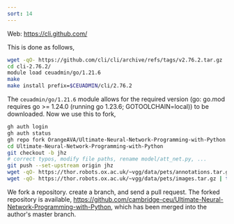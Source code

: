```yaml
---
sort: 14
---
```


Web: <https://cli.github.com/>

This is done as follows,

```bash
wget -qO- https://github.com/cli/cli/archive/refs/tags/v2.76.2.tar.gz | tar xfvz -
cd cli-2.76.2/
module load ceuadmin/go/1.21.6
make
make install prefix=$CEUADMIN/cli/2.76.2
```

The `ceuadmin/go/1.21.6` module allows for the required version (go: go.mod requires go >= 1.24.0 (running go 1.23.6; GOTOOLCHAIN=local)) to be downloaded. Now we use this to fork,

```bash
gh auth login
gh auth status
gh repo fork OrangeAVA/Ultimate-Neural-Network-Programming-with-Python --org cambridge-ceu
cd Ultimate-Neural-Network-Programming-with-Python
git checkout -b jhz
# correct typos, modify file paths, rename model/att_net.py, ...
git push --set-upstream origin jhz
wget -qO- https://thor.robots.ox.ac.uk/~vgg/data/pets/annotations.tar.gz | tar xfz -
wget -qO- https://thor.robots.ox.ac.uk/~vgg/data/pets/images.tar.gz | tar xfz -
```

We fork a repository. create a branch, and send a pull request. The forked repository is available, <https://github.com/cambridge-ceu/Ultimate-Neural-Network-Programming-with-Python>, which has been merged into the author's master branch.

